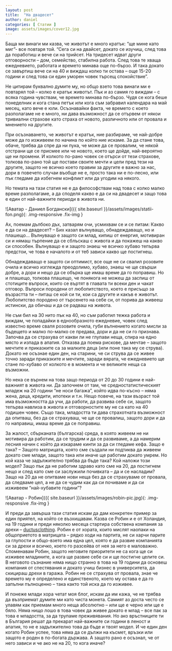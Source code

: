 ```yaml
---
layout: post
title:  "На двадесет"
author: daniel
categories: [ Статии ]
image: assets/images/cover12.jpg
---
```


Баща ми винаги ми казва, че животът е много кратък: “ще мине като миг”- все повтаря той. “Сега си на двайсет, докато се изучиш, след това да поработиш и вече си на трийсет. На тридесет идват други отговорности – дом, семейство, стабилна работа. След това те хваща ежедневието, работата и времето минава още по-бързо. И така докато се завъртиш вече си на 40 и виждаш колко ти остава – още 15-20 години и след това си един уморен човек търсещ спокойствие”.

Не цитирам буквално думите му, но общо взето това винаги ми е повтарял той – колко е кратък животът. Пък и аз самия го виждам – с всяка година чувствам, че времето минава по-бързо. Чудя се кога беше понеделник и кога стана петък или кога съм забравил календара на май месец, като вече е юли. Осъзнавайки факта, че времето с което разполагаме не е много, ни дава възможност да се отървем от някои тривиални страхове като страха от новото, различното или от провала и мнението на другите.

При осъзнаването, че животът е кратък, ние разбираме, че най-добре може да го изживеем по начина по който ние искаме. За да стане това, обаче, трябва да спре да ни пука, че може да се провалим, че някой отстрани ще се присмее или че новото, което ще дойде, най-вероятно ще ни промени. И колкото по-рано човек се отърси от тези страхове, толкова по-рано той ще постави своите мечти и цели пред тези на другите, защото не всичко което правим за другите е важно за нас, дори в повечето случаи въобще не е, просто така ни е по-лесно, или пък гледаме да избегнем конфликт или да угодим на някого. 

Но темата на тази статия не е да философствам над това с колко малко време разполагаме, а да споделя какво е да си на двадесет и защо това е един от най-важните периоди в живота ни.

![Аватар - Даниел Богдански]({{ site.baseurl }}/assets/images/statii-fon.png){: .img-responsive .fix-img }

Ах, поемам дълбоко дъх, затварям очи, усмихвам се и се питам: Какво е да си на двадесет? – Бих казал вълнуващо, обнадеждаващо, но и плашещо… Вълнуващо е защото си млад, кипиш от енергия, мотивиран си и нямаш търпение да се сблъскаш с живота и да покажеш на какво си способен. Вълнуващо е и защото знаеш че всичко хубаво тепърва предстои, че това е началото и от теб зависи какво ще постигнеш.

Обнадеждаващо е защото си оптимист, все още не си свалил розовите очила и всичко изглежда преодолимо, хубаво, знаеш че ще свърши добре, а дори и нещо да се обърка ще имаш време да го поправиш. Но и плашещо, толкова плашещо, че понякога не можеш да заспиш от стотиците въпроси, които се въртят в главата ти всеки ден и чакат отговор. Въпроси породени от любопитството, което е присъщо за възрастта ти – питаш се кой си ти, кои са другите и какъв е животът. Любопитство породено от търсенето на себе си, от порива да живееш истински, да обичаш и да се радваш на живота.

Не съм бил на 30 нито пък на 40, но съм работил тежка работа и виждам, че попадайки в еднообразното ежедневие, човек след известно време сваля розовите очила, губи вълнението когато мисли за бъдещето и малко по-малко се предава, дори и да не си го признава. Започва да се страхува от какви ли не глупави неща, спира на едно място и изпада в апатия. Отказва да поема рискове, да мечтае – защото мечтите и приказките са за малките деца (или поне така му се струва). Докато не осъзнае един ден, на старини, че си струва да се живее точно заради приказките и мечтите, заради вярата, че ежедневието ще стане по-хубаво от колкото е в момента и че великите неща са възможни.

Но нека се върнем на това защо периода от 20 до 30 години е най-важният в живота ни. Да започнем от там, че средностатистическият младеж на 20 години “не носи багажа”, който идва по-късно – няма жена, деца, кредити, ипотеки и т.н. Нещо повече, на тази възраст той има възможността да учи, да работи, да развива себе си, защото тепърва навлиза в живота и отговорностите му не са като на 40 годишен човек. Също така, младостта ти дава страхотната възможност да опитваш, без да се страхуваш, че ще се провалиш, защото дори и да го направиш, имаш време да се поправиш.

За жалост, сбърканата (българска) среда, в която живеем не ни мотивира да работим, да се трудим и да се развиваме, а да намерим лесния начин с който да изкараме кинти за да си гледаме кефа. Защо е така? – Защото матрицата, която сме създали ни подтиква да живеем докато сме млади, защото така или иначе ще работим докато умрем. Но кой каза че задължително трябва да бъде така? Кой наложи този модел? Защо пък да не работим здраво като сме на 20, да постигнем нещо и след като сме си заслужили почивката – да и се насладим?  Защо на 20 да не опитваме нови неща без да се страхуваме от провала, да следваме цел, а не да се чудим как да си почиваме и да си изживеем “най-хубавите години”?

![Аватар - Робин]({{ site.baseurl }}/assets/images/robin-pic.jpg){: .img-responsive .fix-img }
 
И преди да завърша тази статия искам да дам конкретен пример за един приятел, на който се възхищавам. Казва се Робин и е от Холандия, на 19 години и преди няколко месеца стартира собствена компания за дрехи – [ductusclothing](https://ductusclothing.com/ "ductusclothing"). Робин е от хората, които мислят наопаки на общоприетото в матрицата – рядко ходи на партита, не си харчи парите за глупости и общо-взето има една цел, която е да развие компанията си за дрехи и всичко, което го разсейва от нея за него е маловажно. Споменавам Робин, защото неговите приоритети не са кога ще си изживее младините, а кога ще развие себе си и ще постигне целите си. В неговото съзнание няма нищо странно в това на 19 години да основеш компания от спестявания и докато учиш бизнес в университета, да скицираш дрехи в гаража. Робин не се страхува от провала, знае че времето му е определено и единственото, което му остава е да го запълни пълноценно – така както той иска да го изживее.

И понеже млади хора четат моя блог, искам да им кажа, че не трябва да възприемат думите ми като чиста монета. Самият аз доста често се улавям как приемам много неща абсолютно – или ще е черно или ще е бяло. Няма нищо лошо в това човек да живее докато е млад – все пак за това е младостта, за да трупаме преживявания. Но ако връстниците ти в България решат да прекарат най-важните си години в леност и апатия, то не е задължително това да бъде и твоят модел. И че един ден когато Робин успее, това няма да се дължи на късмет, връзки или защото е роден в по-богата държава. А защото рано е осъзнал, че от него зависи и че ако не на 20, то кога иначе?